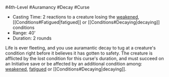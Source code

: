 #4th-Level #Auramancy #Decay #Curse
 
- Casting Time: 2 reactions to a creature losing the [weakened](Conditions.md), [[Conditions#Fatigued|fatigued]] or [[Conditions#Decaying|decaying]] conditions
- Range: 40'
- Duration: 2 rounds  

Life is ever fleeting, and you use auramantic decay to tug at a creature's condition right before it believes it has gotten to safety. The creature is afflicted by the lost condition for this curse's duration, and must succeed on an Initiative save or be affected by an additional condition among: [weakened](Conditions.md), [fatigued](Conditions.md) or [[Conditions#Decaying|decaying]].